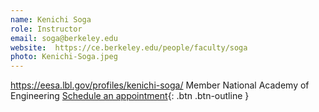 ```yaml
---
name: Kenichi Soga
role: Instructor
email: soga@berkeley.edu
website:  https://ce.berkeley.edu/people/faculty/soga
photo: Kenichi-Soga.jpeg
---
```

https://eesa.lbl.gov/profiles/kenichi-soga/
Member National Academy of Engineering
[Schedule an appointment](#){: .btn .btn-outline }
